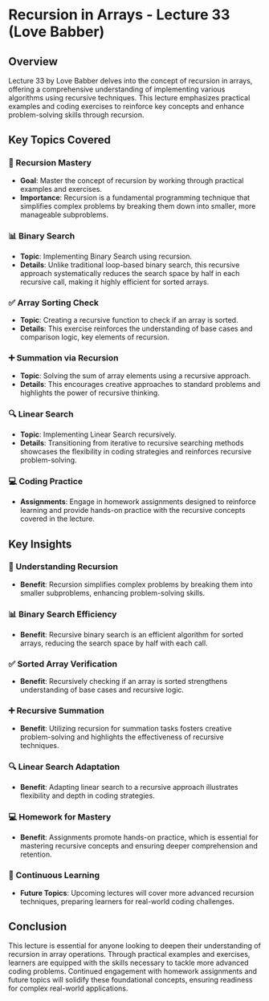 # Recursion in Arrays - Lecture 33 (Love Babber)

## Overview

Lecture 33 by Love Babber delves into the concept of recursion in arrays, offering a comprehensive understanding of implementing various algorithms using recursive techniques. This lecture emphasizes practical examples and coding exercises to reinforce key concepts and enhance problem-solving skills through recursion.

## Key Topics Covered

### 🔄 Recursion Mastery
- **Goal**: Master the concept of recursion by working through practical examples and exercises.
- **Importance**: Recursion is a fundamental programming technique that simplifies complex problems by breaking them down into smaller, more manageable subproblems.

### 📊 Binary Search
- **Topic**: Implementing Binary Search using recursion.
- **Details**: Unlike traditional loop-based binary search, this recursive approach systematically reduces the search space by half in each recursive call, making it highly efficient for sorted arrays.

### ✅ Array Sorting Check
- **Topic**: Creating a recursive function to check if an array is sorted.
- **Details**: This exercise reinforces the understanding of base cases and comparison logic, key elements of recursion.

### ➕ Summation via Recursion
- **Topic**: Solving the sum of array elements using a recursive approach.
- **Details**: This encourages creative approaches to standard problems and highlights the power of recursive thinking.

### 🔍 Linear Search
- **Topic**: Implementing Linear Search recursively.
- **Details**: Transitioning from iterative to recursive searching methods showcases the flexibility in coding strategies and reinforces recursive problem-solving.

### 💻 Coding Practice
- **Assignments**: Engage in homework assignments designed to reinforce learning and provide hands-on practice with the recursive concepts covered in the lecture.

## Key Insights

### 🔄 Understanding Recursion
- **Benefit**: Recursion simplifies complex problems by breaking them into smaller subproblems, enhancing problem-solving skills.

### 📊 Binary Search Efficiency
- **Benefit**: Recursive binary search is an efficient algorithm for sorted arrays, reducing the search space by half with each call.

### ✅ Sorted Array Verification
- **Benefit**: Recursively checking if an array is sorted strengthens understanding of base cases and recursive logic.

### ➕ Recursive Summation
- **Benefit**: Utilizing recursion for summation tasks fosters creative problem-solving and highlights the effectiveness of recursive techniques.

### 🔍 Linear Search Adaptation
- **Benefit**: Adapting linear search to a recursive approach illustrates flexibility and depth in coding strategies.

### 💻 Homework for Mastery
- **Benefit**: Assignments promote hands-on practice, which is essential for mastering recursive concepts and ensuring deeper comprehension and retention.

### 🚀 Continuous Learning
- **Future Topics**: Upcoming lectures will cover more advanced recursion techniques, preparing learners for real-world coding challenges.

## Conclusion

This lecture is essential for anyone looking to deepen their understanding of recursion in array operations. Through practical examples and exercises, learners are equipped with the skills necessary to tackle more advanced coding problems. Continued engagement with homework assignments and future topics will solidify these foundational concepts, ensuring readiness for complex real-world applications.
